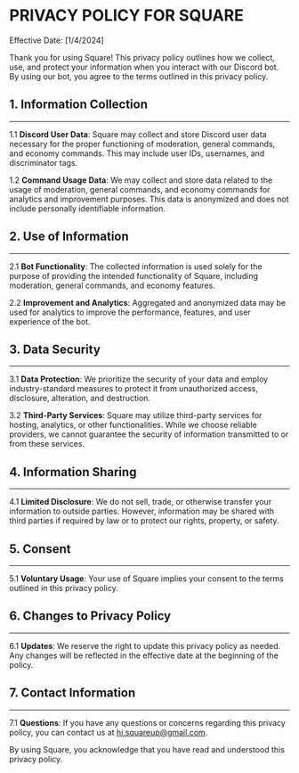 # PRIVACY POLICY FOR SQUARE

Effective Date: [1/4/2024]

Thank you for using Square! This privacy policy outlines how we collect, use, and protect your information when you interact with our Discord bot. By using our bot, you agree to the terms outlined in this privacy policy.

## 1. Information Collection
-------------------

1.1 **Discord User Data**: Square may collect and store Discord user data necessary for the proper functioning of moderation, general commands, and economy commands. This may include user IDs, usernames, and discriminator tags.

1.2 **Command Usage Data**: We may collect and store data related to the usage of moderation, general commands, and economy commands for analytics and improvement purposes. This data is anonymized and does not include personally identifiable information.

## 2. Use of Information
-------------------

2.1 **Bot Functionality**: The collected information is used solely for the purpose of providing the intended functionality of Square, including moderation, general commands, and economy features.

2.2 **Improvement and Analytics**: Aggregated and anonymized data may be used for analytics to improve the performance, features, and user experience of the bot.

## 3. Data Security
-------------------

3.1 **Data Protection**: We prioritize the security of your data and employ industry-standard measures to protect it from unauthorized access, disclosure, alteration, and destruction.

3.2 **Third-Party Services**: Square may utilize third-party services for hosting, analytics, or other functionalities. While we choose reliable providers, we cannot guarantee the security of information transmitted to or from these services.

## 4. Information Sharing
-------------------

4.1 **Limited Disclosure**: We do not sell, trade, or otherwise transfer your information to outside parties. However, information may be shared with third parties if required by law or to protect our rights, property, or safety.

## 5. Consent
-------------------

5.1 **Voluntary Usage**: Your use of Square implies your consent to the terms outlined in this privacy policy.

## 6. Changes to Privacy Policy
-------------------

6.1 **Updates**: We reserve the right to update this privacy policy as needed. Any changes will be reflected in the effective date at the beginning of the policy.

## 7. Contact Information
-------------------

7.1 **Questions**: If you have any questions or concerns regarding this privacy policy, you can contact us at hi.squareup@gmail.com.

By using Square, you acknowledge that you have read and understood this privacy policy.
